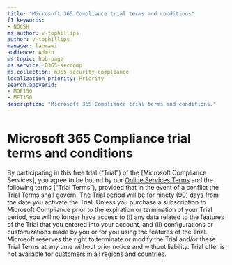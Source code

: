 ```yaml
---
title: "Microsoft 365 Compliance trial terms and conditions"
f1.keywords:
- NOCSH
ms.author: v-tophillips
author: v-tophillips
manager: laurawi
audience: Admin
ms.topic: hub-page
ms.service: O365-seccomp
ms.collection: m365-security-compliance
localization_priority: Priority
search.appverid: 
- MOE150
- MET150
description: "Microsoft 365 Compliance trial terms and conditions."
---
```


# Microsoft 365 Compliance trial terms and conditions

By participating in this free trial (“Trial”) of the [Microsoft Compliance Services], you agree to be bound by our [Online Services Terms](https://go.microsoft.com/fwlink/?linkid=2167203) and the following terms (“Trial Terms”), provided that in the event of a conflict the Trial Terms shall govern. The Trial period will be for ninety (90) days  from the date you activate the Trial. Unless you purchase a subscription to Microsoft Compliance prior to the expiration or termination of your Trial period, you will no longer have access to (i) any data related to the features of the Trial that you entered into your account, and (ii) configurations or customizations made by you or for you using the features of the Trial. Microsoft reserves the right to terminate or modify the Trial and/or these Trial Terms at any time without prior notice and without liability. Trial offer is not available for customers in all regions and countries.
